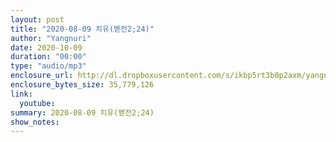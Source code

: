 ```yaml
---
layout: post
title: "2020-08-09 치유(벧전2;24)"
author: "Yangnuri"
date: 2020-10-09
duration: "00:00"
type: "audio/mp3"
enclosure_url: http://dl.dropboxusercontent.com/s/ikbp5rt3b0p2axm/yangnurichurch200809.mp3
enclosure_bytes_size: 35,779,126
link:
  youtube: 
summary: 2020-08-09 치유(벧전2;24)
show_notes:
---
```

